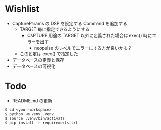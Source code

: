 # Wishlist

- CaptureParams の DSP を設定する Command を追加する
    - TARGET 毎に指定できるようにする
        - CAPTURE 用途の TARGET 以外に定義された場合は exec() 時にエラーを出す
            - neopulse のレベルでエラーにする方が良いかも？
    - この設定は exec() で指定した
- データベースの定義と保存
- データベースの可視化

# Todo

- README.md の更新
```
$ cd <your-workspace>
$ python -m venv .venv
$ source .venv/bin/activate
$ pip install -r requirements.txt
```
